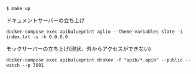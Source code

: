 ```shell
$ make up
```

ドキュメントサーバーの立ち上げ
```shell
docker-compose exec apibulueprint aglio --theme-variables slate -i index.txt -s -h 0.0.0.0
```

モックサーバーの立ち上げ(現状、外からアクセスができない)
```shell
docker-compose exec apibulueprint drakov -f "apib/*.apib" --public --watch --p 3001
```
